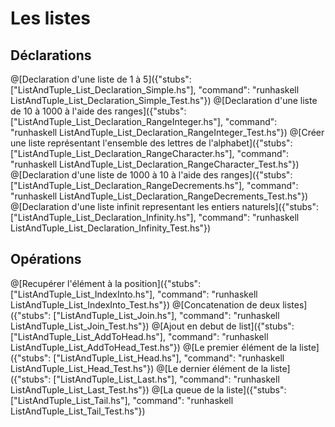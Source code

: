 # Les listes
## Déclarations
@[Declaration d'une liste de 1 à 5]({"stubs": ["ListAndTuple_List_Declaration_Simple.hs"], "command": "runhaskell ListAndTuple_List_Declaration_Simple_Test.hs"})
@[Declaration d'une liste de 10 à 1000 à l'aide des ranges]({"stubs": ["ListAndTuple_List_Declaration_RangeInteger.hs"], "command": "runhaskell ListAndTuple_List_Declaration_RangeInteger_Test.hs"})
@[Créer une liste représentant l'ensemble des lettres de l'alphabet]({"stubs": ["ListAndTuple_List_Declaration_RangeCharacter.hs"], "command": "runhaskell ListAndTuple_List_Declaration_RangeCharacter_Test.hs"})
@[Declaration d'une liste de 1000 à 10 à l'aide des ranges]({"stubs": ["ListAndTuple_List_Declaration_RangeDecrements.hs"], "command": "runhaskell ListAndTuple_List_Declaration_RangeDecrements_Test.hs"})
@[Declaration d'une liste infinit representant les entiers naturels]({"stubs": ["ListAndTuple_List_Declaration_Infinity.hs"], "command": "runhaskell ListAndTuple_List_Declaration_Infinity_Test.hs"})

## Opérations
@[Recupérer l'élément à la position]({"stubs": ["ListAndTuple_List_IndexInto.hs"], "command": "runhaskell ListAndTuple_List_IndexInto_Test.hs"})
@[Concatenation de deux listes]({"stubs": ["ListAndTuple_List_Join.hs"], "command": "runhaskell ListAndTuple_List_Join_Test.hs"})
@[Ajout en debut de list]({"stubs": ["ListAndTuple_List_AddToHead.hs"], "command": "runhaskell ListAndTuple_List_AddToHead_Test.hs"})
@[Le premier élément de la liste]({"stubs": ["ListAndTuple_List_Head.hs"], "command": "runhaskell ListAndTuple_List_Head_Test.hs"})
@[Le dernier élément de la liste]({"stubs": ["ListAndTuple_List_Last.hs"], "command": "runhaskell ListAndTuple_List_Last_Test.hs"})
@[La queue de la liste]({"stubs": ["ListAndTuple_List_Tail.hs"], "command": "runhaskell ListAndTuple_List_Tail_Test.hs"})

